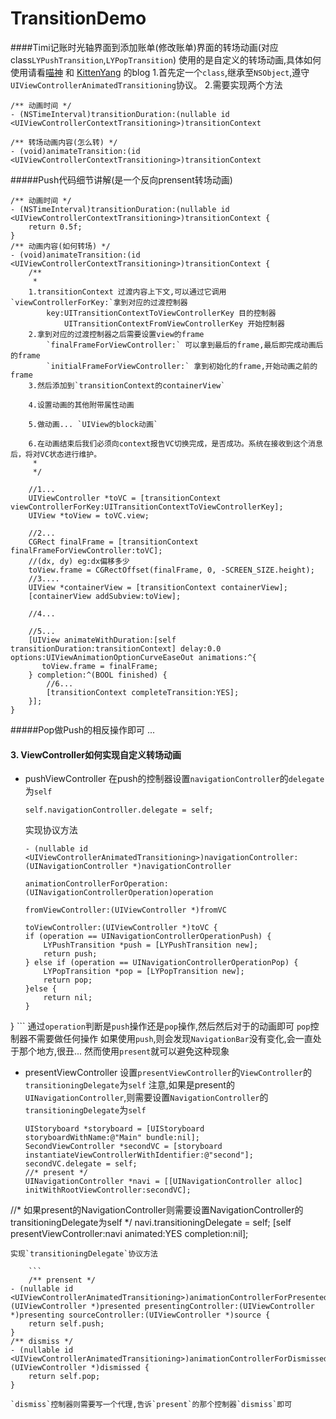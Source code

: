 # TransitionDemo
####Timi记账时光轴界面到添加账单(修改账单)界面的转场动画(对应class`LYPushTransition`,`LYPopTransition`)
使用的是自定义的转场动画,具体如何使用请看[喵神](https://onevcat.com/2013/10/vc-transition-in-ios7/) 和 [KittenYang](http://kittenyang.com/uiviewcontrollertransitioning/) 的blog
1.首先定一个`class`,继承至`NSObject`,遵守`UIViewControllerAnimatedTransitioning`协议。
2.需要实现两个方法

```
/** 动画时间 */
- (NSTimeInterval)transitionDuration:(nullable id <UIViewControllerContextTransitioning>)transitionContext

/** 转场动画内容(怎么转) */
- (void)animateTransition:(id <UIViewControllerContextTransitioning>)transitionContext
```
#####Push代码细节讲解(是一个反向prensent转场动画)
```
/** 动画时间 */
- (NSTimeInterval)transitionDuration:(nullable id <UIViewControllerContextTransitioning>)transitionContext {
    return 0.5f;
}
/** 动画内容(如何转场) */
- (void)animateTransition:(id <UIViewControllerContextTransitioning>)transitionContext {
    /**
     *
    1.transitionContext 过渡内容上下文,可以通过它调用`viewControllerForKey:`拿到对应的过渡控制器
        key:UITransitionContextToViewControllerKey 目的控制器
            UITransitionContextFromViewControllerKey 开始控制器
    2.拿到对应的过渡控制器之后需要设置view的frame
        `finalFrameForViewController:` 可以拿到最后的frame,最后即完成动画后的frame
        `initialFrameForViewController:` 拿到初始化的frame,开始动画之前的frame
    3.然后添加到`transitionContext的containerView`
    
    4.设置动画的其他附带属性动画
     
    5.做动画... `UIView的block动画`
     
    6.在动画结束后我们必须向context报告VC切换完成，是否成功。系统在接收到这个消息后，将对VC状态进行维护。
     *
     */
    
    //1...
    UIViewController *toVC = [transitionContext viewControllerForKey:UITransitionContextToViewControllerKey];
    UIView *toView = toVC.view;
    
    //2...
    CGRect finalFrame = [transitionContext finalFrameForViewController:toVC];
    //(dx, dy) eg:dx偏移多少
    toView.frame = CGRectOffset(finalFrame, 0, -SCREEN_SIZE.height);
    //3....
    UIView *containerView = [transitionContext containerView];
    [containerView addSubview:toView];
    
    //4...
    
    //5...
    [UIView animateWithDuration:[self transitionDuration:transitionContext] delay:0.0 options:UIViewAnimationOptionCurveEaseOut animations:^{
       toView.frame = finalFrame;
    } completion:^(BOOL finished) {
        //6...
        [transitionContext completeTransition:YES];
    }];
}
```
#####Pop做Push的相反操作即可
...
#### 3. ViewController如何实现自定义转场动画
* pushViewController
	在push的控制器设置`navigationController`的`delegate`为`self`
	
	```
	self.navigationController.delegate = self;
	```
	实现协议方法
	
	```
	- (nullable id <UIViewControllerAnimatedTransitioning>)navigationController:(UINavigationController *)navigationController
                                            animationControllerForOperation:(UINavigationControllerOperation)operation
                                                         fromViewController:(UIViewController *)fromVC
                                                           toViewController:(UIViewController *)toVC {
    if (operation == UINavigationControllerOperationPush) {
        LYPushTransition *push = [LYPushTransition new];
        return push;
    } else if (operation == UINavigationControllerOperationPop) {
        LYPopTransition *pop = [LYPopTransition new];
        return pop;
    }else {
        return nil;
    }
}
	```
通过`operation`判断是`push`操作还是`pop`操作,然后然后对于的动画即可
`pop`控制器不需要做任何操作
如果使用`push`,则会发现`NavigationBar`没有变化,会一直处于那个地方,很丑...
然而使用`present`就可以避免这种现象
* presentViewController
 设置`presentViewController`的`ViewController`的`transitioningDelegate`为`self`
 注意,如果是present的`UINavigationController`,则需要设置`NavigationController`的`transitioningDelegate`为`self`
  
	```
	UIStoryboard *storyboard = [UIStoryboard 	storyboardWithName:@"Main" bundle:nil];
	SecondViewController *secondVC = [storyboard instantiateViewControllerWithIdentifier:@"second"];
	secondVC.delegate = self;
	//* present */
	UINavigationController *navi = [[UINavigationController alloc] initWithRootViewController:secondVC];
//* 如果present的NavigationController则需要设置NavigationController的transitioningDelegate为self */
navi.transitioningDelegate = self;
[self presentViewController:navi animated:YES completion:nil];
```
实现`transitioningDelegate`协议方法

	```
	/** prensent */
- (nullable id <UIViewControllerAnimatedTransitioning>)animationControllerForPresentedController:(UIViewController *)presented presentingController:(UIViewController *)presenting sourceController:(UIViewController *)source {
    return self.push;
}
/** dismiss */
- (nullable id <UIViewControllerAnimatedTransitioning>)animationControllerForDismissedController:(UIViewController *)dismissed {
    return self.pop;
}
```

	`dismiss`控制器则需要写一个代理,告诉`present`的那个控制器`dismiss`即可



